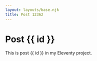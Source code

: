 ```yaml
---
layout: layouts/base.njk
title: Post 12362
---
```


# Post {{ id }}

This is post {{ id }} in my Eleventy project.
